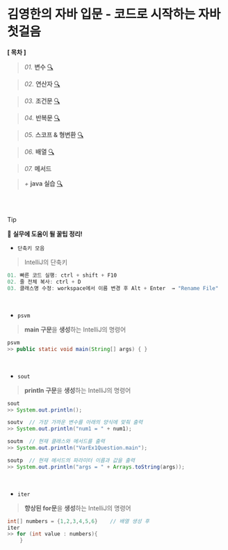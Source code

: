 # 김영한의 자바 입문 - 코드로 시작하는 자바 첫걸음

**[ 목차 ]**

> *01.* **변수** [ 🔍 ](https://github.com/Kim-SeongSu/Inflearn/blob/main/01.%20%EC%9E%90%EB%B0%94%20%EC%9E%85%EB%AC%B8/01.%20%EB%B3%80%EC%88%98%20(variable).md)

> *02.* **연산자** [ 🔍 ](https://github.com/Kim-SeongSu/Inflearn/blob/main/01.%20%EC%9E%90%EB%B0%94%20%EC%9E%85%EB%AC%B8/02.%20%EC%97%B0%EC%82%B0%EC%9E%90%20(operator).md)

> *03.* **조건문** [ 🔍 ](https://github.com/Kim-SeongSu/Inflearn/blob/main/01.%20%EC%9E%90%EB%B0%94%20%EC%9E%85%EB%AC%B8/03.%20%EC%A1%B0%EA%B1%B4%EB%AC%B8%20(conditional).md)

> *04.* **반복문** [ 🔍 ](https://github.com/Kim-SeongSu/Inflearn/blob/main/01.%20%EC%9E%90%EB%B0%94%20%EC%9E%85%EB%AC%B8/04.%20%EB%B0%98%EB%B3%B5%EB%AC%B8%20(loop).md)

> *05.* **스코프 & 형변환** [ 🔍 ](https://github.com/Kim-SeongSu/Inflearn/blob/main/01.%20%EC%9E%90%EB%B0%94%20%EC%9E%85%EB%AC%B8/05.%20%EC%8A%A4%EC%BD%94%ED%94%84(Scope)%20%26%20%ED%98%95%EB%B3%80%ED%99%98(Casting).md)

> *06.* **배열** [ 🔍 ](https://github.com/Kim-SeongSu/Inflearn/blob/main/01.%20%EC%9E%90%EB%B0%94%20%EC%9E%85%EB%AC%B8/06.%20%EB%B0%B0%EC%97%B4%20(Array).md)

> *07.* **메서드**

> *+* **java 실습** [ 🔍 ](https://github.com/Kim-SeongSu/Inflearn/tree/main/01.%20%EC%9E%90%EB%B0%94%20%EC%9E%85%EB%AC%B8/src)
<br>

## 
> [!TIP]
> 🔆 **실무에 도움이 될 꿀팁 정리!**

- `단축키 모음`
> IntelliJ의 단축키
```java
01. 빠른 코드 실행: ctrl + shift + F10
02. 줄 전체 복사: ctrl + D
03. 클래스명 수정: workspace에서 이름 변경 후 Alt + Enter  → "Rename File"
```
<br>

- `psvm`
> **main 구문**을 **생성**하는 IntelliJ의 명령어
```java
psvm 
>> public static void main(String[] args) { }

```
<br>

- `sout`
> **println 구문**을 **생성**하는 IntelliJ의 명령어
```java
sout 
>> System.out.println();

soutv  // 가장 가까운 변수를 아래의 양식에 맞춰 출력
>> System.out.println("num1 = " + num1);

soutm  // 현재 클래스와 메서드를 출력
>> System.out.println("VarEx1Question.main");

soutp  // 현재 메서드의 파라미터 이름과 값을 출력
>> System.out.println("args = " + Arrays.toString(args));
```
<br>

- `iter`
> **향상된 for문**을 **생성**하는 IntelliJ의 명령어
```java
int[] numbers = {1,2,3,4,5,6}    // 배열 생성 후
iter
>> for (int value : numbers){
    }

```
<br>
